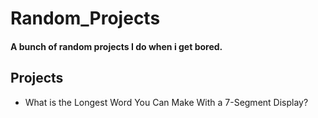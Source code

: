 # Random_Projects
#### A bunch of random projects I do when i get bored.

## Projects
* What is the Longest Word You Can Make With a 7-Segment Display?